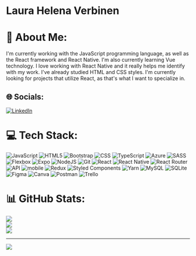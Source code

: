 # Laura Helena Verbinen
# 💫 About Me:
I'm currently working with the JavaScript programming language, as well as the React framework and React Native. I'm also currently learning Vue technology. I love working with React Native and it really helps me identify with my work. I've already studied HTML and CSS styles. I'm currently looking for projects that utilize React, as that's what I want to specialize in.


## 🌐 Socials:
[![LinkedIn](https://img.shields.io/badge/LinkedIn-%230077B5.svg?logo=linkedin&logoColor=white)](https://www.linkedin.com/in/laura-helena-verbinen-8b5308211/) 

# 💻 Tech Stack:
![JavaScript](https://img.shields.io/badge/javascript-%23323330.svg?style=for-the-badge&logo=javascript&logoColor=%23F7DF1E) 
![HTML5](https://img.shields.io/badge/html5-%23E34F26.svg?style=for-the-badge&logo=html5&logoColor=white) 
![Bootstrap](https://img.shields.io/badge/bootstrap-%23E34F26.svg?style=for-the-badge&logo=bootstrap&logoColor=white) 
![CSS](https://img.shields.io/badge/css-3670A0?style=for-the-badge&logo=css&logoColor=ffdd54) 
![TypeScript](https://img.shields.io/badge/typescript-%23007ACC.svg?style=for-the-badge&logo=typescript&logoColor=white) 
![Azure](https://img.shields.io/badge/azure-%230072C6.svg?style=for-the-badge&logo=azure-devops&logoColor=white) 
![SASS](https://img.shields.io/badge/sass-%234285F4.svg?style=for-the-badge&logo=sass&logoColor=white) 
![Flexbox](https://img.shields.io/badge/flexbox-%23039BE5.svg?style=for-the-badge&logo=flexbox) 
![Expo](https://img.shields.io/badge/expo-1C1E24?style=for-the-badge&logo=expo&logoColor=#D04A37) 
![NodeJS](https://img.shields.io/badge/node.js-6DA55F?style=for-the-badge&logo=node.js&logoColor=white) 
![Git](https://img.shields.io/badge/git-%2320232a.svg?style=for-the-badge&logo=git&logoColor=%a4c639) 
![React](https://img.shields.io/badge/react-%2320232a.svg?style=for-the-badge&logo=react&logoColor=%2361DAFB) 
![React Native](https://img.shields.io/badge/react_native-%2320232a.svg?style=for-the-badge&logo=react&logoColor=%2361DAFB) 
![React Router](https://img.shields.io/badge/React_Router-CA4245?style=for-the-badge&logo=react-router&logoColor=white) 
![API](https://img.shields.io/badge/api-%2320232a.svg?style=for-the-badge&logo=api&logoColor=white) 
![mobile](https://img.shields.io/badge/mobile-hotpink.svg?style=for-the-badge&logo=mobile&logoColor=white) 
![Redux](https://img.shields.io/badge/redux-%23593d88.svg?style=for-the-badge&logo=redux&logoColor=white) 
![Styled Components](https://img.shields.io/badge/styled--components-DB7093?style=for-the-badge&logo=styled-components&logoColor=white) 
![Yarn](https://img.shields.io/badge/yarn-%232C8EBB.svg?style=for-the-badge&logo=yarn&logoColor=white) 
![MySQL](https://img.shields.io/badge/mysql-%2300f.svg?style=for-the-badge&logo=mysql&logoColor=white) 
![SQLite](https://img.shields.io/badge/sqlite-%2307405e.svg?style=for-the-badge&logo=sqlite&logoColor=white) 
![Figma](https://img.shields.io/badge/figma-%23F24E1E.svg?style=for-the-badge&logo=figma&logoColor=white) 
![Canva](https://img.shields.io/badge/Canva-%2300C4CC.svg?style=for-the-badge&logo=Canva&logoColor=white) 
![Postman](https://img.shields.io/badge/Postman-FF6C37?style=for-the-badge&logo=postman&logoColor=white) 
![Trello](https://img.shields.io/badge/Trello-%23026AA7.svg?style=for-the-badge&logo=Trello&logoColor=white)
# 📊 GitHub Stats:
![](https://github-readme-stats.vercel.app/api?username=laura-2&theme=react&hide_border=false&include_all_commits=false&count_private=false)<br/>
![](https://github-readme-streak-stats.herokuapp.com/?user=laura-2&theme=react&hide_border=false)<br/>
![](https://github-readme-stats.vercel.app/api/top-langs/?username=laura-2&theme=react&hide_border=false&include_all_commits=false&count_private=false&layout=compact)

---
[![](https://visitcount.itsvg.in/api?id=laura-2&icon=2&color=12)](https://visitcount.itsvg.in)

<!-- Proudly created with GPRM ( https://gprm.itsvg.in ) -->
